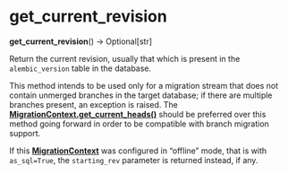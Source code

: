 # get_current_revision

**get_current_revision**() → Optional\[str\]

[MigrationContext.get_current_heads()]: #alembic.runtime.migration.MigrationContext.get_current_heads
[MigrationContext]: #alembic.runtime.migration.MigrationContext

Return the current revision, usually that which is present in the `alembic_version` table in the database.

This method intends to be used only for a migration stream that does not contain unmerged branches in the target database; if there are multiple branches present, an exception is raised. The **[MigrationContext.get_current_heads()]** should be preferred over this method going forward in order to be compatible with branch migration support.

If this **[MigrationContext]** was configured in “offline” mode, that is with `as_sql=True`, the `starting_rev` parameter is returned instead, if any.
